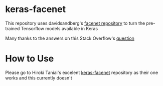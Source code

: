 # keras-facenet
This repository uses davidsandberg's [facenet repository](https://github.com/davidsandberg/facenet) to turn the pre-trained Tensorflow models available in Keras

Many thanks to the answers on this Stack Overflow's [question](https://stackoverflow.com/questions/44466066/how-can-i-convert-a-trained-tensorflow-model-to-keras)


# How to Use
Please go to Hiroki Taniai's excelent [keras-facenet](https://github.com/nyoki-mtl/keras-facenet) repository as their one works and this currently doesn't

